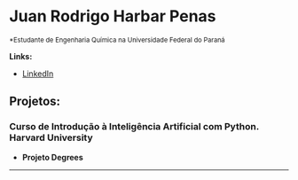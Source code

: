 # Juan Rodrigo Harbar Penas
<sub>*Estudante de Engenharia Química na Universidade Federal do Paraná</sub>

**Links:**
* [LinkedIn](https://www.linkedin.com/in/juan-rodrigo-harbar-penas-296321129/)



## Projetos:
### Curso de Introdução à Inteligência Artificial com Python. Harvard University
* **Projeto Degrees** 

---




